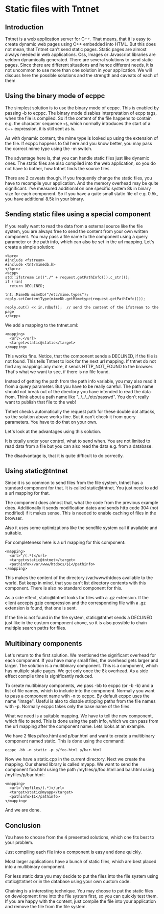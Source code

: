 ﻿Static files with Tntnet
========================

Introduction
------------

Tntnet is a web application server for C++. That means, that it is easy to
create dynamic web pages using C++ embedded into HTML. But this does not mean,
that Tntnet can't send static pages. Static pages are almost always needed in
web applications. Css, Images or Javascript libraries are seldom dynamically
generated.  There are several solutions to send static pages. Since there are
different situations and hence different needs, it is not uncommon to use more
than one solution in your application.  We will discuss here the possible
solutions and the strength and caveats of each of them. 

Using the binary mode of ecppc
------------------------------

The simplest solution is to use the binary mode of ecppc. This is
enabled by passing -b to ecppc. The binary mode disables interpretation of ecpp
tags, when the file is compiled. So if the content of the file happens to
contain e.g. the character sequence `<$`, which normally introduces the start
of a c++ expression, it is still sent as is.

As with dynamic content, the mime type is looked up using the extension of the
file. If ecppc happens to fail here and you know better, you may pass the
correct mime type using the -m switch.
  
The advantage here is, that you can handle static files just like dynamic ones.
The static files are also compiled into the web application, so you do not have
to bother, how tntnet finds the source files.

There are 2 caveats though. If you frequently change the static files, you have
to recompile your application. And the memory overhead may be quite
significant.  I've measured additional on one specific system 8k in binary size
for each component. So if you have a quite small static file of e.g. 0.5k, you
  have additional 8.5k in your binary.

Sending static files using a special component
----------------------------------------------

If you really want to read the data from a external source like the file
system, you are always free to send the content from your own written
component. You may pass a file name to the component using a query parameter or
the path info, which can also be set in the url mapping. Let's create a simple
solution:

    <%pre>
    #include <fstream>
    #include <tnt/mimedb.h>
    </%pre>
    <%cpp>
    std::ifstream in(("./" + request.getPathInfo()).c_str());
    if (!in)
      return DECLINED;

    tnt::MimeDb mimeDb("/etc/mime.types");
    reply.setContentType(mimeDb.getMimetype(request.getPathInfo()));

    reply.out() << in.rdbuf();  // send the content of the ifstream to the page
    </%cpp>

We add a mapping to the tntnet.xml:

    <mapping>
      <url>.</url>
      <target>static@static</target>
    </mapping>

This works fine. Notice, that the component sends a DECLINED, if the file is
not found. This tells Tntnet to look for the next url mapping. If tntnet do not
find any mappings any more, it sends HTTP_NOT_FOUND to the browser. That's what
we want to see, if there is no file found.

Instead of getting the path from the path info variable, you may also read it
from a query parameter. But you have to be really careful. The path name should
not break out of the directory you have intended to read the data from. Think
about a path name like "../../../etc/passwd". You don't really want to publish
that file to the web!

Tntnet checks automatically the request path for these double dot attacks, so
the solution above works fine. But it can't check it from query parameters. You
have to do that on your own.

Let's look at the advantages using this solution.

It is totally under your control, what to send when. You are not limited to
read data from a file but you can also read the data e.g. from a database.

The disadvantage is, that it is quite difficult to do correctly.

Using static@tntnet
-------------------

Since it is so common to send files from the file system, tntnet has a standard
component for that. It is called static@tntnet. You just need to add a url
mapping for that.

The component does almost that, what the code from the previous example does.
Additionally it sends modification dates and sends http code 304 (not modified)
if it makes sense. This is needed to enable caching of files in the browser.

Also it uses some optimizations like the sendfile system call if available and
suitable.

For completeness here is a url mapping for this component:

    <mapping>
      <url>^/(.*)</url>
      <target>static@tntnet</target>
      <pathinfo>/var/www/htdocs/$1</pathinfo>
    </mapping>

This makes the content of the directory /var/www/htdocs available to the world.
But keep in mind, that you can't list directory contents with this component.
There is also no standard component for this.

As a side effect, static@tntnet looks for files with a .gz extension. If the
client accepts gzip compression and the corresponding file with a .gz extension
is found, that one is sent.

If the file is not found in the file system, static@tntnet sends a DECLINED just like in the custom component above, so it is also possible to chain multiple search paths for files.

Multibinary components
----------------------

Let's return to the first solution. We mentioned the significant overhead for
each component. If you have many small files, the overhead gets larger and
larger. The solution is a multibinary component. This is a component, which has
multiple static pages. We get only once the 8k overhead. As a side effect
compile time is significantly reduced.

To create multibinary components, we pass -bb to ecppc (or -b -b) and a list of
file names, which to include into the component. Normally you want to pass a
component name with -n to ecppc. By default ecppc uses the name "image". Useful
is also to disable stripping paths from the file names with -p. Normally ecppc
takes only the base name of the files.

What we need is a suitable mapping. We have to tell the new component, which
file to send. This is done using the path info, which we can pass from the url
mapping after the component name. Lets looks at an example.

We have 2 files p/foo.html and p/bar.html and want to create a multibinary
component named static. This is done using the command:

    ecppc -bb -n static -p p/foo.html p/bar.html

Now we have a static.cpp in the current directory. Next we create the mapping.
Our shared library is called myapp. We want to send the component foo.html
using the path /myfiles/p/foo.html and bar.html using /myfiles/p/bar.html:

    <mapping>
      <url>^/myfiles/(.*)</url>
      <target>static@myapp</target>
      <pathinfo>$1</pathinfo>
    </mapping>

And we are done.

Conclusion
----------

You have to choose from the 4 presented solutions, which one fits best to your
problem.

Just compiling each file into a component is easy and done quickly.

Most larger applications have a bunch of static files, which are best placed
into a multibinary component.

For less static data you may decide to put the files into the file system using
static@tntnet or in the database using your own custom code.

Chaining is a interesting technique. You may choose to put the static files on
development time into the file system first, so you can quickly test them. If
you are happy with the content, just compile the file into your application and
remove the file from the file system.
